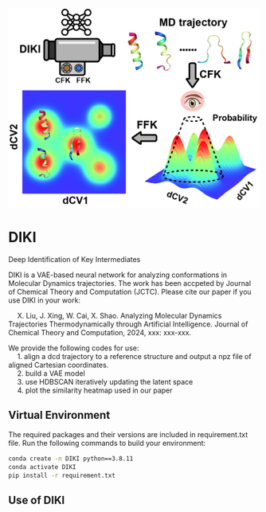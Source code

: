 ![header](images/toc.jpg)
# DIKI
Deep Identification of Key Intermediates

DIKI is a VAE-based neural network for analyzing conformations in Molecular Dynamics trajectories.
The work has been accpeted by Journal of Chemical Theory and Computation (JCTC). Please cite our 
paper if you use DIKI in your work:  
  
&ensp;&ensp; X. Liu, J. Xing, W. Cai, X. Shao. Analyzing Molecular Dynamics Trajectories Thermodynamically through Artificial Intelligence. Journal of Chemical Theory and Computation, 2024, xxx: xxx-xxx.  

We provide the following codes for use:  
&ensp;&ensp; 1. align a dcd trajectory to a reference structure and output a npz file of aligned Cartesian coordinates.  
&ensp;&ensp; 2. build a VAE model  
&ensp;&ensp; 3. use HDBSCAN iteratively updating the latent space  
&ensp;&ensp; 4. plot the similarity heatmap used in our paper  

## Virtual Environment  
The required packages and their versions are included in requirement.txt file. Run the following commands to build your environment:  
```bash
conda create -n DIKI python==3.8.11  
conda activate DIKI  
pip install -r requirement.txt
```

## Use of DIKI
